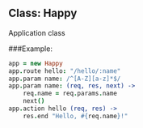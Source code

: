## Class: Happy
Application class

###Example:
```coffee
app = new Happy
app.route hello: "/hello/:name"
app.param name: /^[A-Z][a-z]*$/
app.param name: (req, res, next) ->
	req.name = req.params.name
	next()
app.action hello (req, res) ->
	res.end "Hello, #{req.name}!"
```
